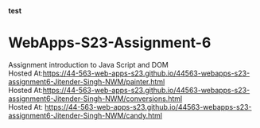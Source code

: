 **test**
# WebApps-S23-Assignment-6
Assignment introduction to Java Script and DOM<br>
Hosted At:https://44-563-web-apps-s23.github.io/44563-webapps-s23-assignment6-Jitender-Singh-NWM/painter.html<br>
Hosted At:https://44-563-web-apps-s23.github.io/44563-webapps-s23-assignment6-Jitender-Singh-NWM/conversions.html<br>
Hosted At: https://44-563-web-apps-s23.github.io/44563-webapps-s23-assignment6-Jitender-Singh-NWM/candy.html
